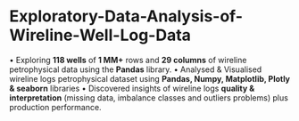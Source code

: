 # Exploratory-Data-Analysis-of-Wireline-Well-Log-Data
• Exploring **118 wells** of  **1 MM+** rows and **29 columns** of wireline petrophysical data using the **Pandas** library.   • Analysed &amp; Visualised wireline logs petrophysical dataset using **Pandas, Numpy, Matplotlib, Plotly &amp; seaborn** libraries  • Discovered insights of wireline logs **quality &amp; interpretation** (missing data, imbalance classes and outliers problems) plus production performance.
